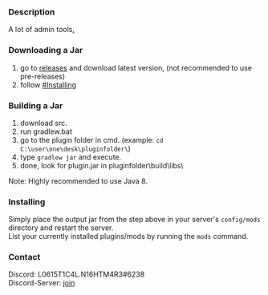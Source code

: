 ### Description
A lot of admin tools[.](https://youtu.be/dQw4w9WgXcQ)    

### Downloading a Jar
1) go to [releases](https://github.com/L0615T1C5-216AC-9437/admin-tools-cn/releases) and download latest version, (not recommended to use pre-releases)
2) follow [#Installing](https://github.com/L0615T1C5-216AC-9437/admin-tools-cn/blob/master/README.md#installing)

### Building a Jar

1) download src.
2) run gradlew.bat
3) go to the plugin folder in cmd. (example: `cd C:\user\one\desk\pluginfolder\`)
4) type `gradlew jar` and execute.
5) done, look for plugin.jar in pluginfolder\build\libs\

Note: Highly recommended to use Java 8.

### Installing

Simply place the output jar from the step above in your server's `config/mods` directory and restart the server.  
List your currently installed plugins/mods by running the `mods` command.

### Contact
Discord: L0615T1C4L.N16HTM4R3#6238  
Discord-Server: [join](http://cn-discord.ddns.net )
